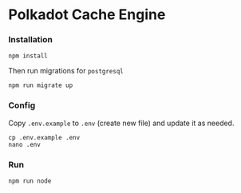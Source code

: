 # Polkadot Cache Engine
### Installation
```
npm install
```
Then run migrations for `postgresql`
```
npm run migrate up
```
### Config
Copy `.env.example` to `.env` (create new file) and update it as needed.
```
cp .env.example .env
nano .env
```
### Run
```
npm run node
```